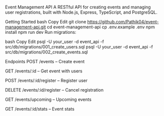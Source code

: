 Event Management API
A RESTful API for creating events and managing user registrations, built with Node.js, Express, TypeScript, and PostgreSQL.

Getting Started
bash
Copy
Edit
git clone https://github.com/Pathik04/event-management-api.git
cd event-management-api
cp .env.example .env
npm install
npm run dev
Run migrations:

bash
Copy
Edit
psql -U your_user -d event_api -f src/db/migrations/001_create_users.sql
psql -U your_user -d event_api -f src/db/migrations/002_create_events.sql

Endpoints
POST /events – Create event

GET /events/:id – Get event with users

POST /events/:id/register – Register user

DELETE /events/:id/register – Cancel registration

GET /events/upcoming – Upcoming events

GET /events/:id/stats – Event stats
